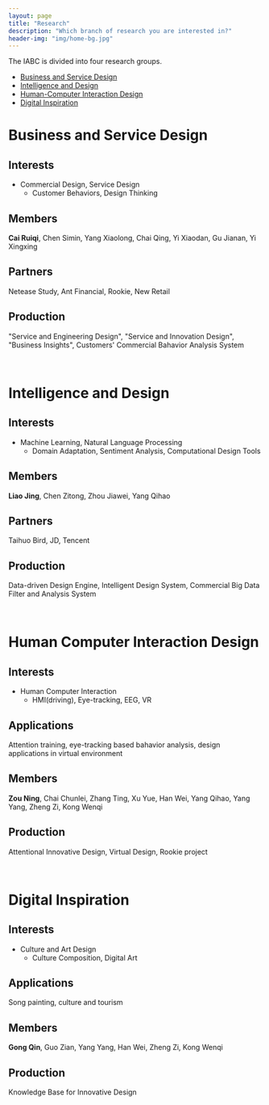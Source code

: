 ```yaml
---
layout: page
title: "Research"
description: "Which branch of research you are interested in?"
header-img: "img/home-bg.jpg"
---
```


The IABC is divided into four research groups.
* [Business and Service Design](#business-and-service-design)
* [Intelligence and Design](#intelligence-and-design)
* [Human-Computer Interaction Design](#human-computer-interaction-design)
* [Digital Inspiration](#digital-inspiration)
	
# Business and Service Design
## Interests
* Commercial Design, Service Design
  * Customer Behaviors, Design Thinking
## Members
**Cai Ruiqi**, Chen Simin, Yang Xiaolong, Chai Qing, Yi Xiaodan, Gu Jianan, Yi Xingxing
## Partners
Netease Study, Ant Financial, Rookie, New Retail
## Production
"Service and Engineering Design", "Service and Innovation Design", "Business Insights", Customers' Commercial Bahavior Analysis System

<br/>

# Intelligence and Design
## Interests
* Machine Learning, Natural Language Processing
  * Domain Adaptation, Sentiment Analysis, Computational Design Tools
## Members
**Liao Jing**, Chen Zitong, Zhou Jiawei, Yang Qihao
## Partners
Taihuo Bird, JD, Tencent
## Production
Data-driven Design Engine, Intelligent Design System, Commercial Big Data Filter and Analysis System

<br/>

# Human Computer Interaction Design
## Interests
* Human Computer Interaction
  * HMI(driving), Eye-tracking, EEG, VR
## Applications
Attention training, eye-tracking based bahavior analysis, design applications in virtual environment
## Members
**Zou Ning**, Chai Chunlei, Zhang Ting, Xu Yue, Han Wei, Yang Qihao, Yang Yang, Zheng Zi, Kong Wenqi
## Production
Attentional Innovative Design, Virtual Design, Rookie project

<br/>

# Digital Inspiration
## Interests
* Culture and Art Design
  * Culture Composition, Digital Art
## Applications
Song painting, culture and tourism
## Members
**Gong Qin**, Guo Zian, Yang Yang, Han Wei, Zheng Zi, Kong Wenqi
## Production
Knowledge Base for Innovative Design


